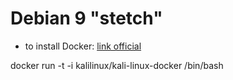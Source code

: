 # Debian 9 "stetch"

- to install Docker: [link official](https://docs.docker.com/engine/installation/linux/docker-ce/debian/#install-using-the-repository)

docker run -t -i kalilinux/kali-linux-docker /bin/bash
